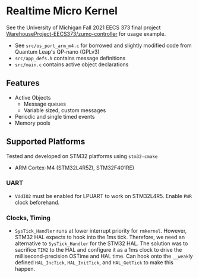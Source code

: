 # Realtime Micro Kernel

See the University of Michigan Fall 2021 EECS 373 final project [WarehouseProject-EECS373/zumo-controller](https://github.com/WarehouseProject-EECS373/zumo-controller) for usage example.

- See `src/os_port_arm_m4.c` for borrowed and slightly modified code from Quantum Leap's QP-nano (GPLv3)
- `src/app_defs.h` contains message definitions
- `src/main.c` contains active object declarations

## Features

- Active Objects
  - Message queues
  - Variable sized, custom messages
- Periodic and single timed events
- Memory pools

## Supported Platforms

Tested and developed on STM32 platforms using `stm32-cmake`

- ARM Cortex-M4 (STM32L4R5ZI, STM32F401RE)

### UART

- `VddIO2` must be enabled for LPUART to work on STM32L4R5. Enable `PWR` clock beforehand.

### Clocks, Timing

- `SysTick_Handler` runs at lower interrupt priority for `rmkernel`. However, STM32 HAL expects to hook into the 1ms tick. Therefore, we need an alternative to `SysTick_Handler` for the STM32 HAL. The solution was to sacrifice `TIM2` to the HAL and configure it as a 1ms clock to drive the millisecond-precision OSTime and HAL time. Can hook onto the `__weak`ly defined `HAL_IncTick`, `HAL_InitTick`, and `HAL_GetTick` to make this happen.
